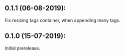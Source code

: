 ## 0.1.1 (06-08-2019):

Fix resizing tags container, when appending many tags.

## 0.1.0 (15-07-2019): 

Initial prerelease.